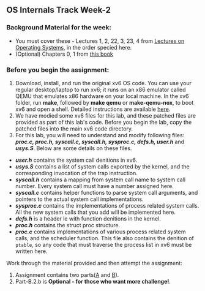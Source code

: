 ## OS Internals Track Week-2

### Background Material for the week:

- You must cover these - Lectures 1, 2, 22, 3, 23, 4 from [Lectures on Operating Systems](https://www.cse.iitb.ac.in/~mythili/os/), in the order specied here.
- (Optional) Chapters 0, 1 from [this book](https://pdos.csail.mit.edu/6.828/2017/xv6/book-rev10.pdf)

### Before you begin the assignment:

1. Download, install, and run the original xv6 OS code. You can use your regular desktop/laptop to run xv6; it runs on an x86 emulator called QEMU that emulates x86 hardware on your local machine. In the xv6 folder, run **make**, followed by **make qemu** or **make-qemu-nox**, to boot xv6 and open a shell. Detailed instructions are available [here](https://www.cse.iitb.ac.in/~parthsangani/cs347m_s21/).
2. We have modied some xv6 files for this lab, and these patched files are provided as part of this lab's code. Before you begin the lab, copy the patched files into the main xv6 code directory.
3. For this lab, you will need to understand and modify following files: _**proc.c, proc.h, syscall.c, syscall.h, sysproc.c, defs.h, user.h**_ and _**usys.S**_. Below are some details on these files.
- _**user.h**_ contains the system call denitions in xv6.
- _**usys.S**_ contains a list of system calls exported by the kernel, and the corresponding invocation of the trap instruction.
- _**syscall.h**_ contains a mapping from system call name to system call number. Every system call must have a number assigned here.
- _**syscall.c**_ contains helper functions to parse system call arguments, and pointers to the actual system call implementations.
- _**sysproc.c**_ contains the implementations of process related system calls. All the new system calls that you add will be implemented here.
- _**defs.h**_ is a header le with function denitions in the kernel.
- _**proc.h**_ contains the struct proc structure.
- _**proc.c**_ contains implementations of various process related system calls, and the scheduler function. This file also contains the denition of <code>ptable</code>, so any code that must traverse the process list in xv6 must be written here.

Work through the material provided and then attempt the assignment:
1. Assignment contains two parts([A](https://github.com/cserl-iitb/bootcamp2022/tree/main/os_internals/week-2/part_a) and [B](https://github.com/cserl-iitb/bootcamp2022/tree/main/os_internals/week-2/part_b)).
2. Part-B.2.b is **Optional - for those who want more challenge!**.


